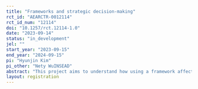```yaml
---
title: "Frameworks and strategic decision-making"
rct_id: "AEARCTR-0012114"
rct_id_num: "12114"
doi: "10.1257/rct.12114-1.0"
date: "2023-09-14"
status: "in_development"
jel: ""
start_year: "2023-09-15"
end_year: "2024-09-15"
pi: "Hyunjin Kim"
pi_other: "Nety WuINSEAD"
abstract: "This project aims to understand how using a framework affects the crafting of strategic options."
layout: registration
---
```


